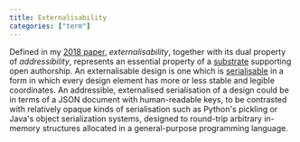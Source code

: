 ```yaml
---
title: Externalisability
categories: ["term"]
---
```


Defined in my [2018 paper](/pdf/onward-2016.pdf), _externalisability_, together with its dual property of 
_addressibility_, represents an essential property of a [substrate](/term/substrate) supporting open authorship.
An externalisable design is one which is [serialisable](https://en.wikipedia.org/wiki/Serialization) in a form in
which every design element has more or less stable and legible coordinates. An addressible, externalised serialisation
of a design could be in terms of a JSON document with human-readable keys, to be contrasted with relatively opaque
kinds of serialisation such as Python's pickling or Java's object serialization systems, designed to round-trip
arbitrary in-memory structures allocated in a general-purpose programming language.

